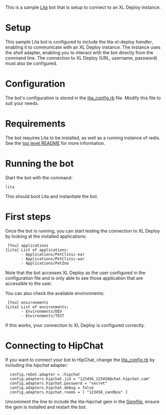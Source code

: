 This is a sample [Lita](https://docs.lita.io/) bot that is setup to connect to an XL Deploy instance.

# Setup

This sample Lita bot is configured to include the lita-xl-deploy _handler_, enabling it to communicate with an XL Deploy instance. The instance uses the _shell_ adapter, enabling you to interact with the bot directly from the command line. The connection to XL Deploy (URL, username, password) must also be configured.

# Configuration

The bot's configuration is stored in the [lita_config.rb](lita_config.rb) file. Modify this file to suit your needs.

# Requirements

The bot requires Lita to be installed, as well as a running instance of redis. See the [top level README](../README.md) for more information.

# Running the bot

Start the bot with the command:

```
lita
```

This should boot Lita and instantiate the bot.

# First steps

Once the bot is running, you can start testing the connection to XL Deploy by looking at the installed applications:

```
 [You] applications
[Lita] List of applications:
       - Applications/PetClinic-ear
       - Applications/PetClinic-war
       - Applications/PetZoo
```

Note that the bot accesses XL Deploy as the user configured in the configuration file and is only able to see those application that are accessible to the user.

You can also check the available environments:

```
 [You] environments
[Lita] List of environments:
       - Environments/DEV
       - Environments/TEST
```

If this works, your connection to XL Deploy is configured correctly.

# Connecting to HipChat

If you want to connect your bot to HipChat, change the [lita_config.rb](lita_config.rb) by including the _hipchat_ adapter:

```
  config.robot.adapter = :hipchat
  config.adapters.hipchat.jid = "123456_123456@chat.hipchat.com"
  config.adapters.hipchat.password = "secret"
  config.adapters.hipchat.debug = false
  config.adapters.hipchat.rooms = [ "123456_sandbox" ]
```

Uncomment the line to include the lita-hipchat gem in the [Gemfile](Gemfile), ensure the gem is installed and restart the bot.
